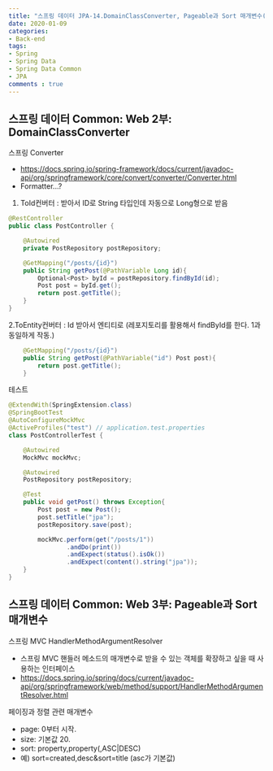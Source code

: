 ```yaml
---
title: "스프링 데이터 JPA-14.DomainClassConverter, Pageable과 Sort 매개변수(스프링 데이터 Common:Web)"
date: 2020-01-09
categories: 
- Back-end
tags:
- Spring 
- Spring Data
- Spring Data Common
- JPA
comments : true
---
```


## 스프링 데이터 Common: Web 2부: DomainClassConverter
스프링 Converter
- https://docs.spring.io/spring-framework/docs/current/javadoc-api/org/springframework/core/convert/converter/Converter.html
- Formatter...? 


1. ToId컨버터 : 받아서 ID로
String 타입인데 자동으로 Long형으로 받음
~~~java
@RestController
public class PostController {

    @Autowired
    private PostRepository postRepository;

    @GetMapping("/posts/{id}")
    public String getPost(@PathVariable Long id){
        Optional<Post> byId = postRepository.findById(id);
        Post post = byId.get();
        return post.getTitle();
    }
}
~~~


2.ToEntity컨버터 : Id 받아서 엔티티로 (레포지토리를 활용해서 findById를 한다. 1과 동일하게 작동.) 

~~~java
    @GetMapping("/posts/{id}")
    public String getPost(@PathVariable("id") Post post){
        return post.getTitle();
    }
~~~

테스트
~~~java
@ExtendWith(SpringExtension.class)
@SpringBootTest
@AutoConfigureMockMvc
@ActiveProfiles("test") // application.test.properties
class PostControllerTest {

    @Autowired
    MockMvc mockMvc;

    @Autowired
    PostRepository postRepository;

    @Test
    public void getPost() throws Exception{
        Post post = new Post();
        post.setTitle("jpa");
        postRepository.save(post);

        mockMvc.perform(get("/posts/1"))
                .andDo(print())
                .andExpect(status().isOk())
                .andExpect(content().string("jpa"));
    }
}
~~~



## 스프링 데이터 Common: Web 3부: Pageable과 Sort 매개변수
스프링 MVC HandlerMethodArgumentResolver
- 스프링 MVC 핸들러 메소드의 매개변수로 받을 수 있는 객체를 확장하고 싶을 때 사용하는 인터페이스
- https://docs.spring.io/spring/docs/current/javadoc-api/org/springframework/web/method/support/HandlerMethodArgumentResolver.html

페이징과 정렬 관련 매개변수
- page: 0부터 시작.
- size: 기본값 20.
- sort: property,property(,ASC|DESC)
- 예) sort=created,desc&sort=title (asc가 기본값)




